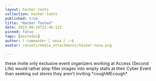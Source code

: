 ```yaml
---
layout: hacker-toots
collection: hacker-toots
published: true
title: "Hacker Tooted"
date: 2023-06-16T22:46:12Z
pinned: false
tags: [mastodon]
author: ⸸ commander ░ nova ⸸ :~$
avatar: /assets/media_attachments/hacker-nova.png

---
```


<p>these invite only exclusive event organizers working at Access (Second Life) would rather plop filler images into empty stalls at their Cyber Event than seeking out stores they aren&#39;t inviting *coughMEcough*</p>


